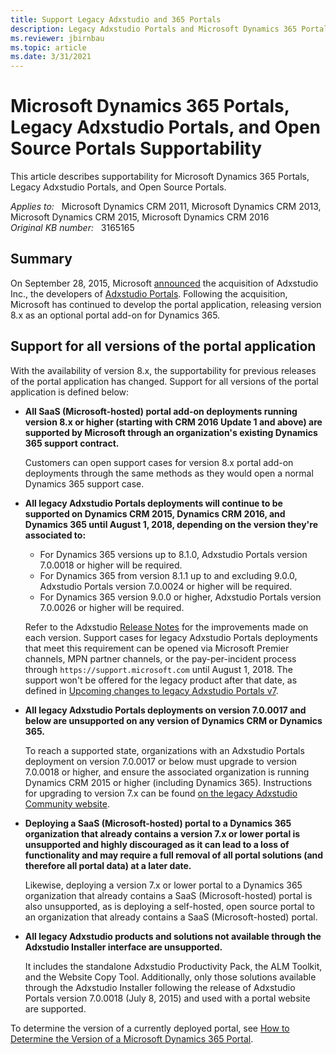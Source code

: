 ```yaml
---
title: Support Legacy Adxstudio and 365 Portals
description: Legacy Adxstudio Portals and Microsoft Dynamics 365 Portals Supportability.
ms.reviewer: jbirnbau
ms.topic: article
ms.date: 3/31/2021
---
```

# Microsoft Dynamics 365 Portals, Legacy Adxstudio Portals, and Open Source Portals Supportability

This article describes supportability for Microsoft Dynamics 365 Portals, Legacy Adxstudio Portals, and Open Source Portals.

_Applies to:_ &nbsp; Microsoft Dynamics CRM 2011, Microsoft Dynamics CRM 2013, Microsoft Dynamics CRM 2015, Microsoft Dynamics CRM 2016  
_Original KB number:_ &nbsp; 3165165

## Summary

On September 28, 2015, Microsoft [announced](https://blogs.microsoft.com/blog/2015/09/28/microsoft-acquires-adxstudio-inc-web-portal-and-application-lifecycle-management-solutions-provider/) the acquisition of Adxstudio Inc., the developers of [Adxstudio Portals](/lifecycle/announcements/legacy-adxstudio-portals-v7-end-of-support). Following the acquisition, Microsoft has continued to develop the portal application, releasing version 8.x as an optional portal add-on for Dynamics 365.

## Support for all versions of the portal application

With the availability of version 8.x, the supportability for previous releases of the portal application has changed. Support for all versions of the portal application is defined below:

- **All SaaS (Microsoft-hosted) portal add-on deployments running version 8.x or higher (starting with CRM 2016 Update 1 and above) are supported by Microsoft through an organization's existing Dynamics 365 support contract.**

  Customers can open support cases for version 8.x portal add-on deployments through the same methods as they would open a normal Dynamics 365 support case.

- **All legacy Adxstudio Portals deployments will continue to be supported on Dynamics CRM 2015, Dynamics CRM 2016, and Dynamics 365 until August 1, 2018, depending on the version they're associated to:**

  - For Dynamics 365 versions up to 8.1.0, Adxstudio Portals version 7.0.0018 or higher will be required.
  - For Dynamics 365 from version 8.1.1 up to and excluding 9.0.0, Adxstudio Portals version 7.0.0024 or higher will be required.
  - For Dynamics 365 version 9.0.0 or higher, Adxstudio Portals version 7.0.0026 or higher will be required.

  Refer to the Adxstudio [Release Notes](/lifecycle/announcements/legacy-adxstudio-portals-v7-end-of-support) for the improvements made on each version. Support cases for legacy Adxstudio Portals deployments that meet this requirement can be opened via Microsoft Premier channels, MPN partner channels, or the pay-per-incident process through `https://support.microsoft.com` until August 1, 2018. The support won't be offered for the legacy product after that date, as defined in [Upcoming changes to legacy Adxstudio Portals v7](https://cloudblogs.microsoft.com/dynamics365/it/2017/09/14/changes-coming-for-legacy-adxstudio-portals-v7).

- **All legacy Adxstudio Portals deployments on version 7.0.0017 and below are unsupported on any version of Dynamics CRM or Dynamics 365.**
  
  To reach a supported state, organizations with an Adxstudio Portals deployment on version 7.0.0017 or below must upgrade to version 7.0.0018 or higher, and ensure the associated organization is running Dynamics CRM 2015 or higher (including Dynamics 365). Instructions for upgrading to version 7.x can be found [on the legacy Adxstudio Community website](/lifecycle/announcements/legacy-adxstudio-portals-v7-end-of-support).

- **Deploying a SaaS (Microsoft-hosted) portal to a Dynamics 365 organization that already contains a version 7.x or lower portal is unsupported and highly discouraged as it can lead to a loss of functionality and may require a full removal of all portal solutions (and therefore all portal data) at a later date.**
  
  Likewise, deploying a version 7.x or lower portal to a Dynamics 365 organization that already contains a SaaS (Microsoft-hosted) portal is also unsupported, as is deploying a self-hosted, open source portal to an organization that already contains a SaaS (Microsoft-hosted) portal.

- **All legacy Adxstudio products and solutions not available through the Adxstudio Installer interface are unsupported.**

  It includes the standalone Adxstudio Productivity Pack, the ALM Toolkit, and the Website Copy Tool. Additionally, only those solutions available through the Adxstudio Installer following the release of Adxstudio Portals version 7.0.0018 (July 8, 2015) and used with a portal website are supported.

To determine the version of a currently deployed portal, see [How to Determine the Version of a Microsoft Dynamics 365 Portal](https://support.microsoft.com/help/3166126).
